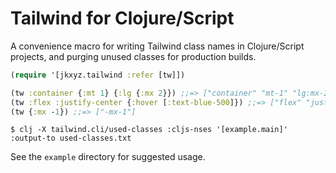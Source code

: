 # Tailwind for Clojure/Script

A convenience macro for writing Tailwind class names in Clojure/Script projects,
and purging unused classes for production builds.

``` clojure
(require '[jkxyz.tailwind :refer [tw]])

(tw :container {:mt 1} {:lg {:mx 2}}) ;;=> ["container" "mt-1" "lg:mx-2"]
(tw :flex :justify-center {:hover [:text-blue-500]}) ;;=> ["flex" "justify-center" "hover:text-blue-500"]
(tw {:mx -1}) ;;=> ["-mx-1"]
```

```
$ clj -X tailwind.cli/used-classes :cljs-nses '[example.main]' :output-to used-classes.txt
```

See the `example` directory for suggested usage.
